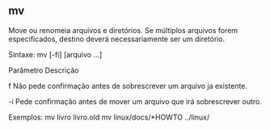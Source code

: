 ## mv

Move ou renomeia arquivos e diretórios. Se múltiplos arquivos forem
especificados, destino deverá necessariamente ser um diretório.

Sintaxe: mv [-fi] <arquivo> [arquivo ...] <destino>

Parâmetro Descrição

 

f Não pede confirmação antes de sobrescrever
um arquivo ja existente.

-i Pede confirmação antes de mover um arquivo
que irá sobrescrever outro.

Exemplos:
mv livro livro.old
mv linux/docs/*HOWTO ../linux/


